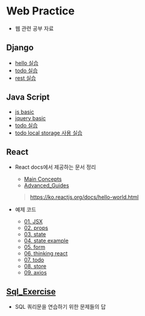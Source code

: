 # Web Practice

- 웹 관련 공부 자료



## Django

- [hello 실습](django_workspace/hello/)
- [todo 실습](django_workspace/todo_with_django/)
- [rest 실습](django_workspace/django_rest/)



## Java Script

- [js basic](js_workspace/js_basic/)
- [jquery basic](js_workspace/jquery/)
- [todo 실습](js_workspace/todo/)
- [todo local storage 사용 실습](js_workspace/todo_local_storage/)



## React

- React docs에서 제공하는 문서 정리
  - [Main Concepts](react_workspace/Main_Concepts)
  - [Advanced_Guides](react_workspace/Advanced_Guides)

  > https://ko.reactjs.org/docs/hello-world.html

- 예제 코드
  - [01. JSX](react_workspace/01_JSX/)
  - [02. props](react_workspace/02_props/)
  - [03. state](react_workspace/03_state/)
  - [04. state example](react_workspace/04_example/)
  - [05. form](react_workspace/05_form/)
  - [06. thinking react](react_workspace/06_thinking_react/)
  - [07. todo](react_workspace/07_todo)
  - [08. store](react_workspace/08_store)
  - [09. axios](react_workspace/09_axios)



## [Sql_Exercise](sql_exercise/)

- SQL 쿼리문을 연습하기 위한 문제들의 답

